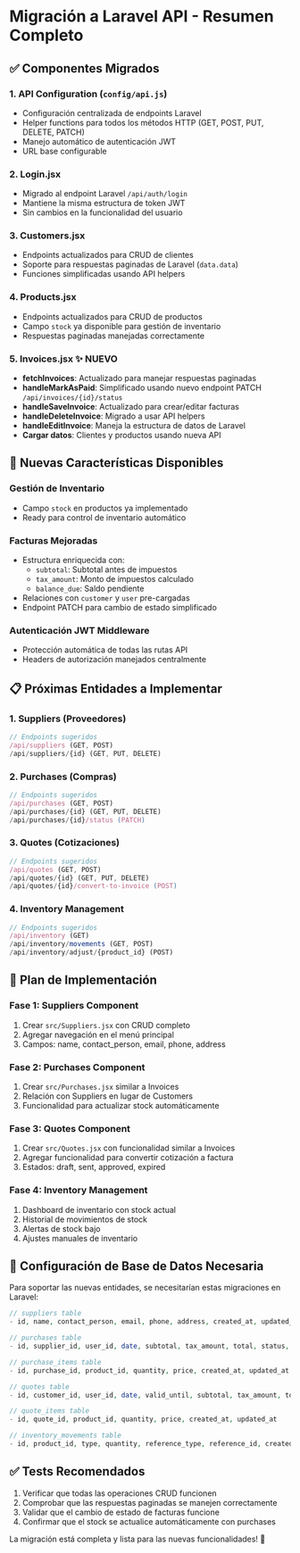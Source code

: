 # Migración a Laravel API - Resumen Completo

## ✅ Componentes Migrados

### 1. API Configuration (`config/api.js`)
- Configuración centralizada de endpoints Laravel
- Helper functions para todos los métodos HTTP (GET, POST, PUT, DELETE, PATCH)
- Manejo automático de autenticación JWT
- URL base configurable

### 2. Login.jsx
- Migrado al endpoint Laravel `/api/auth/login`
- Mantiene la misma estructura de token JWT
- Sin cambios en la funcionalidad del usuario

### 3. Customers.jsx
- Endpoints actualizados para CRUD de clientes
- Soporte para respuestas paginadas de Laravel (`data.data`)
- Funciones simplificadas usando API helpers

### 4. Products.jsx
- Endpoints actualizados para CRUD de productos
- Campo `stock` ya disponible para gestión de inventario
- Respuestas paginadas manejadas correctamente

### 5. Invoices.jsx ✨ NUEVO
- **fetchInvoices**: Actualizado para manejar respuestas paginadas
- **handleMarkAsPaid**: Simplificado usando nuevo endpoint PATCH `/api/invoices/{id}/status`
- **handleSaveInvoice**: Actualizado para crear/editar facturas
- **handleDeleteInvoice**: Migrado a usar API helpers
- **handleEditInvoice**: Maneja la estructura de datos de Laravel
- **Cargar datos**: Clientes y productos usando nueva API

## 🚀 Nuevas Características Disponibles

### Gestión de Inventario
- Campo `stock` en productos ya implementado
- Ready para control de inventario automático

### Facturas Mejoradas
- Estructura enriquecida con:
  - `subtotal`: Subtotal antes de impuestos
  - `tax_amount`: Monto de impuestos calculado
  - `balance_due`: Saldo pendiente
- Relaciones con `customer` y `user` pre-cargadas
- Endpoint PATCH para cambio de estado simplificado

### Autenticación JWT Middleware
- Protección automática de todas las rutas API
- Headers de autorización manejados centralmente

## 📋 Próximas Entidades a Implementar

### 1. Suppliers (Proveedores)
```javascript
// Endpoints sugeridos
/api/suppliers (GET, POST)
/api/suppliers/{id} (GET, PUT, DELETE)
```

### 2. Purchases (Compras)
```javascript
// Endpoints sugeridos
/api/purchases (GET, POST)
/api/purchases/{id} (GET, PUT, DELETE)
/api/purchases/{id}/status (PATCH)
```

### 3. Quotes (Cotizaciones)
```javascript
// Endpoints sugeridos
/api/quotes (GET, POST)
/api/quotes/{id} (GET, PUT, DELETE)
/api/quotes/{id}/convert-to-invoice (POST)
```

### 4. Inventory Management
```javascript
// Endpoints sugeridos
/api/inventory (GET)
/api/inventory/movements (GET, POST)
/api/inventory/adjust/{product_id} (POST)
```

## 🎯 Plan de Implementación

### Fase 1: Suppliers Component
1. Crear `src/Suppliers.jsx` con CRUD completo
2. Agregar navegación en el menú principal
3. Campos: name, contact_person, email, phone, address

### Fase 2: Purchases Component
1. Crear `src/Purchases.jsx` similar a Invoices
2. Relación con Suppliers en lugar de Customers
3. Funcionalidad para actualizar stock automáticamente

### Fase 3: Quotes Component
1. Crear `src/Quotes.jsx` con funcionalidad similar a Invoices
2. Agregar funcionalidad para convertir cotización a factura
3. Estados: draft, sent, approved, expired

### Fase 4: Inventory Management
1. Dashboard de inventario con stock actual
2. Historial de movimientos de stock
3. Alertas de stock bajo
4. Ajustes manuales de inventario

## 🔧 Configuración de Base de Datos Necesaria

Para soportar las nuevas entidades, se necesitarían estas migraciones en Laravel:

```php
// suppliers table
- id, name, contact_person, email, phone, address, created_at, updated_at

// purchases table  
- id, supplier_id, user_id, date, subtotal, tax_amount, total, status, created_at, updated_at

// purchase_items table
- id, purchase_id, product_id, quantity, price, created_at, updated_at

// quotes table
- id, customer_id, user_id, date, valid_until, subtotal, tax_amount, total, status, created_at, updated_at

// quote_items table
- id, quote_id, product_id, quantity, price, created_at, updated_at

// inventory_movements table
- id, product_id, type, quantity, reference_type, reference_id, created_at, updated_at
```

## ✅ Tests Recomendados

1. Verificar que todas las operaciones CRUD funcionen
2. Comprobar que las respuestas paginadas se manejen correctamente
3. Validar que el cambio de estado de facturas funcione
4. Confirmar que el stock se actualice automáticamente con purchases

La migración está completa y lista para las nuevas funcionalidades! 🎉